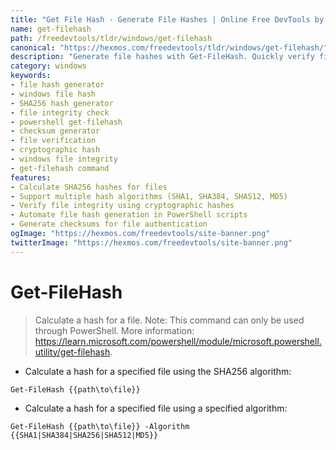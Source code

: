 ```yaml
---
title: "Get File Hash - Generate File Hashes | Online Free DevTools by Hexmos"
name: get-filehash
path: /freedevtools/tldr/windows/get-filehash
canonical: "https://hexmos.com/freedevtools/tldr/windows/get-filehash/"
description: "Generate file hashes with Get-FileHash. Quickly verify file integrity and authenticity using various algorithms. Free online tool, no registration required."
category: windows
keywords:
- file hash generator
- windows file hash
- SHA256 hash generator
- file integrity check
- powershell get-filehash
- checksum generator
- file verification
- cryptographic hash
- windows file integrity
- get-filehash command
features:
- Calculate SHA256 hashes for files
- Support multiple hash algorithms (SHA1, SHA384, SHA512, MD5)
- Verify file integrity using cryptographic hashes
- Automate file hash generation in PowerShell scripts
- Generate checksums for file authentication
ogImage: "https://hexmos.com/freedevtools/site-banner.png"
twitterImage: "https://hexmos.com/freedevtools/site-banner.png"
---
```


# Get-FileHash

> Calculate a hash for a file.
> Note: This command can only be used through PowerShell.
> More information: <https://learn.microsoft.com/powershell/module/microsoft.powershell.utility/get-filehash>.

- Calculate a hash for a specified file using the SHA256 algorithm:

`Get-FileHash {{path\to\file}}`

- Calculate a hash for a specified file using a specified algorithm:

`Get-FileHash {{path\to\file}} -Algorithm {{SHA1|SHA384|SHA256|SHA512|MD5}}`
